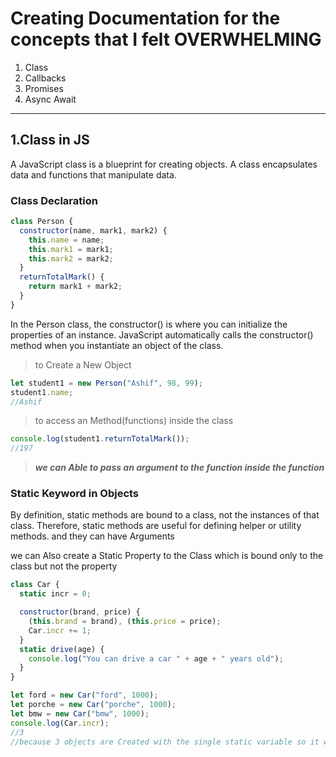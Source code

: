 # Creating Documentation for the concepts that I felt OVERWHELMING

1. Class
2. Callbacks
3. Promises
4. Async Await

---

## 1.Class in JS

A JavaScript class is a blueprint for creating objects. A class encapsulates data and functions that manipulate data.

### Class Declaration

```js
class Person {
  constructor(name, mark1, mark2) {
    this.name = name;
    this.mark1 = mark1;
    this.mark2 = mark2;
  }
  returnTotalMark() {
    return mark1 + mark2;
  }
}
```

In the Person class, the constructor() is where you can initialize the properties of an instance. JavaScript automatically calls the constructor() method when you instantiate an object of the class.

> to Create a New Object

```js
let student1 = new Person("Ashif", 98, 99);
student1.name;
//Ashif
```

> to access an Method(functions) inside the class

```js
console.log(student1.returnTotalMark());
//197
```

> **_we can Able to pass an argument to the function inside the function_**

### Static Keyword in Objects

By definition, static methods are bound to a class, not the instances of that class. Therefore, static methods are useful for defining helper or utility methods. and they can have Arguments

we can Also create a Static Property to the Class which is bound only to the class but not the property

```js
class Car {
  static incr = 0;

  constructor(brand, price) {
    (this.brand = brand), (this.price = price);
    Car.incr += 1;
  }
  static drive(age) {
    console.log("You can drive a car " + age + " years old");
  }
}

let ford = new Car("ford", 1000);
let porche = new Car("porche", 1000);
let bmw = new Car("bmw", 1000);
console.log(Car.incr);
//3
//because 3 objects are Created with the single static variable so it will be increment at each time
```
